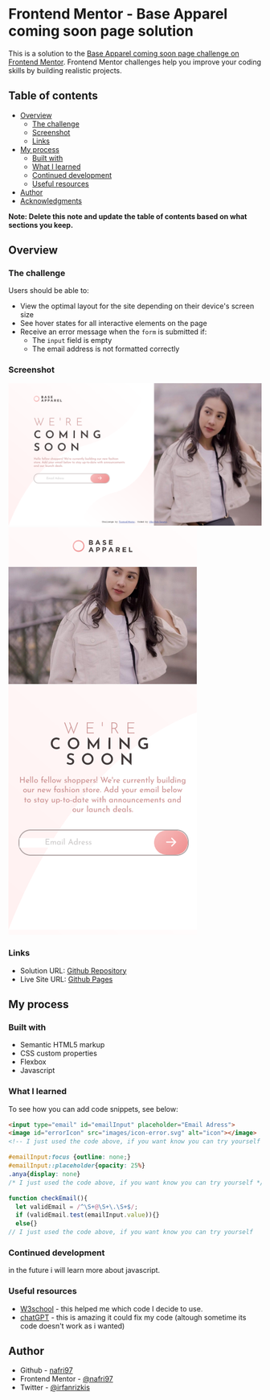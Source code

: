 # Frontend Mentor - Base Apparel coming soon page solution

This is a solution to the [Base Apparel coming soon page challenge on Frontend Mentor](https://www.frontendmentor.io/challenges/base-apparel-coming-soon-page-5d46b47f8db8a7063f9331a0). Frontend Mentor challenges help you improve your coding skills by building realistic projects. 

## Table of contents

- [Overview](#overview)
  - [The challenge](#the-challenge)
  - [Screenshot](#screenshot)
  - [Links](#links)
- [My process](#my-process)
  - [Built with](#built-with)
  - [What I learned](#what-i-learned)
  - [Continued development](#continued-development)
  - [Useful resources](#useful-resources)
- [Author](#author)
- [Acknowledgments](#acknowledgments)

**Note: Delete this note and update the table of contents based on what sections you keep.**

## Overview

### The challenge

Users should be able to:

- View the optimal layout for the site depending on their device's screen size
- See hover states for all interactive elements on the page
- Receive an error message when the `form` is submitted if:
  - The `input` field is empty
  - The email address is not formatted correctly

### Screenshot

![](./desktop_screenshot.png)
![](./mobile_screenshot.png)

### Links

- Solution URL: [Github Repository](https://github.com/nafri97/base-apparel-coming-soon)
- Live Site URL: [Github Pages](https://nafri97.github.io/base-apparel-coming-soon)

## My process

### Built with

- Semantic HTML5 markup
- CSS custom properties
- Flexbox
- Javascript

### What I learned

To see how you can add code snippets, see below:

```html
<input type="email" id="emailInput" placeholder="Email Adress">
<image id="errorIcon" src="images/icon-error.svg" alt="icon"></image>
<!-- I just used the code above, if you want know you can try yourself -->
```
```css
#emailInput:focus {outline: none;}
#emailInput::placeholder{opacity: 25%}
.anya{display: none}
/* I just used the code above, if you want know you can try yourself */
```
```js
function checkEmail(){
  let validEmail = /^\S+@\S+\.\S+$/;
  if (validEmail.test(emailInput.value)){}
  else{}
// I just used the code above, if you want know you can try yourself
```

### Continued development

 in the future i will learn more about javascript.

### Useful resources

- [W3school](https://www.w3schools.com) - this helped me which code I decide to use.
- [chatGPT](https://www.chat.openai.com) - this is amazing it could fix my code (altough sometime its code doesn't work as i wanted)

## Author

- Github - [nafri97](https://gihub.com/nafri97)
- Frontend Mentor - [@nafri97](https://www.frontendmentor.io/profile/nafri97)
- Twitter - [@irfanrizkis](https://www.twitter.com/irfanrizkis)